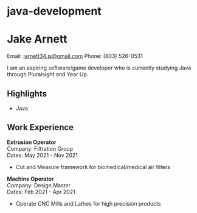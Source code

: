 # java-development
# Jake Arnett

Email: jarnett34.js@gmail.com
Phone: (803) 526-0531

I am an aspiring software/game developer who is currently studying Java through Pluralsight and Year Up.

## Highlights

- Java

## Work Experience

**Extrusion Operator**  
Company: Filtration Group  
Dates: May 2021 - Nov 2021
- Cut and Measure framework for biomedical/medical air filters

**Machine Operator**  
Company: Design Master  
Dates: Feb 2021 - Apr 2021
- Operate CNC Mills and Lathes for high precision products